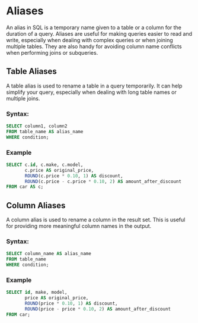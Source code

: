 # Aliases

An alias in SQL is a temporary name given to a table or a column for the duration of a query. Aliases are useful for making queries easier to read and write, especially when dealing with complex queries or when joining multiple tables. They are also handy for avoiding column name conflicts when performing joins or subqueries.

## Table Aliases

A table alias is used to rename a table in a query temporarily. It can help simplify your query, especially when dealing with long table names or multiple joins.

### Syntax:

```sql
SELECT column1, column2
FROM table_name AS alias_name
WHERE condition;
```

### Example

```sql
SELECT c.id, c.make, c.model,
       c.price AS original_price,
       ROUND(c.price * 0.10, 1) AS discount,
       ROUND(c.price - c.price * 0.10, 2) AS amount_after_discount
FROM car AS c;
```

## Column Aliases

A column alias is used to rename a column in the result set. This is useful for providing more meaningful column names in the output.

### Syntax:

```sql
SELECT column_name AS alias_name
FROM table_name
WHERE condition;
```

### Example

```sql
SELECT id, make, model,
       price AS original_price,
       ROUND(price * 0.10, 1) AS discount,
       ROUND(price - price * 0.10, 2) AS amount_after_discount
FROM car;
```
